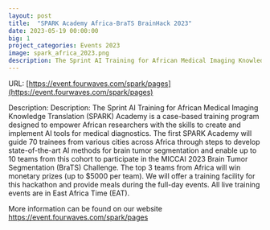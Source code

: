 ```yaml
---
layout: post
title:  "SPARK Academy Africa-BraTS BrainHack 2023"
date: 2023-05-19 00:00:00
big: 1
project_categories: Events 2023
image: spark_africa_2023.png
description: The Sprint AI Training for African Medical Imaging Knowledge Translation (SPARK) Academy
---
```


URL: [https://event.fourwaves.com/spark/pages](https://event.fourwaves.com/spark/pages)

Description: 
Description: The Sprint AI Training for African Medical Imaging
Knowledge Translation (SPARK) Academy is a case-based training program
designed to empower African researchers with the skills to create and
implement AI tools for medical diagnostics. The first SPARK Academy will
guide 70 trainees from various cities across Africa through steps to
develop state-of-the-art AI methods for brain tumor segmentation and
enable up to 10 teams from this cohort to participate in the MICCAI 2023
Brain Tumor Segmentation (BraTS) Challenge. The top 3 teams from Africa
will win monetary prizes (up to $5000 per team).
We will offer a training facility for this hackathon and provide meals
during the full-day events. All live training events are in East Africa
Time (EAT). 

 
More information can be found on our website
https://event.fourwaves.com/spark/pages 
